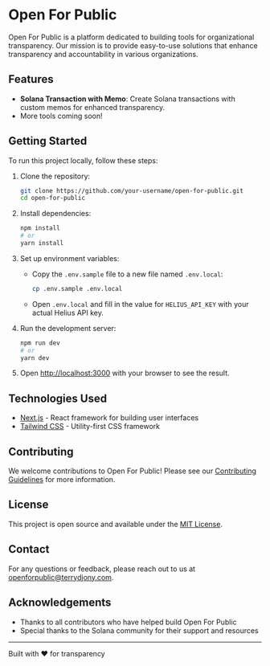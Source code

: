 # Open For Public

Open For Public is a platform dedicated to building tools for organizational transparency. Our mission is to provide easy-to-use solutions that enhance transparency and accountability in various organizations.

## Features

- **Solana Transaction with Memo**: Create Solana transactions with custom memos for enhanced transparency.
- More tools coming soon!

## Getting Started

To run this project locally, follow these steps:

1. Clone the repository:
   ```bash
   git clone https://github.com/your-username/open-for-public.git
   cd open-for-public
   ```

2. Install dependencies:
   ```bash
   npm install
   # or
   yarn install
   ```

3. Set up environment variables:
   - Copy the `.env.sample` file to a new file named `.env.local`:
     ```bash
     cp .env.sample .env.local
     ```
   - Open `.env.local` and fill in the value for `HELIUS_API_KEY` with your actual Helius API key.

4. Run the development server:
   ```bash
   npm run dev
   # or
   yarn dev
   ```

5. Open [http://localhost:3000](http://localhost:3000) with your browser to see the result.

## Technologies Used

- [Next.js](https://nextjs.org/) - React framework for building user interfaces
- [Tailwind CSS](https://tailwindcss.com/) - Utility-first CSS framework

## Contributing

We welcome contributions to Open For Public! Please see our [Contributing Guidelines](CONTRIBUTING.md) for more information.

## License

This project is open source and available under the [MIT License](LICENSE).

## Contact

For any questions or feedback, please reach out to us at [openforpublic@terrydjony.com](mailto:openforpublic@terrydjony.com).

## Acknowledgements

- Thanks to all contributors who have helped build Open For Public
- Special thanks to the Solana community for their support and resources

---

Built with ❤️ for transparency